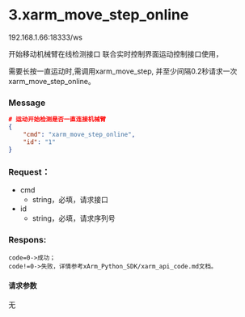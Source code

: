 # 3.xarm\_move\_step\_online

192.168.1.66:18333/ws

开始移动机械臂在线检测接口 联合实时控制界面运动控制接口使用，

需要长按一直运动时,需调用xarm\_move\_step, 并至少间隔0.2秒请求一次xarm\_move\_step\_online。

### **Message**

```json
# 运动开始检测是否一直连接机械臂
{
    "cmd": "xarm_move_step_online",
    "id": "1"
}
```

### Request： <a href="#request" id="request"></a>

* cmd
  * string，必填，请求接口
* id
  * string，必填，请求序列号



### Respons: <a href="#respons" id="respons"></a>

```clean
code=0->成功；
code!=0->失败，详情参考xArm_Python_SDK/xarm_api_code.md文档。
```

#### 请求参数

无
